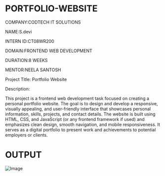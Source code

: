 # PORTFOLIO-WEBSITE

COMPANY:CODTECH IT SOLUTIONS

NAME:S.devi

INTERN ID:CT08WR200

DOMAIN:FRONTEND WEB DEVELOPMENT

DURATION:8 WEEKS

MENTOR:NEELA SANTOSH

Project Title: Portfolio Website

Description:

This project is a frontend web development task focused on creating a personal portfolio website. The goal is to design and develop a responsive, visually appealing, and user-friendly interface that showcases personal information, skills, projects, and contact details. The website is built using HTML, CSS, and JavaScript (or any frontend framework if used) and emphasizes clean design, smooth navigation, and mobile responsiveness. It serves as a digital portfolio to present work and achievements to potential employers or clients.

# OUTPUT

![Image](https://github.com/user-attachments/assets/a77a0a40-8de2-4308-a844-3c68b3476115)
